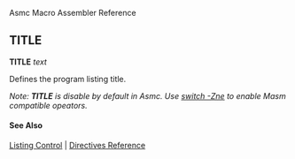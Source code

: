Asmc Macro Assembler Reference

## TITLE

**TITLE** _text_

Defines the program listing title.

_Note: **TITLE** is disable by default in Asmc. Use [switch -Zne](../command/option-zne.md) to enable Masm compatible opeators._

#### See Also

[Listing Control](listing-control.md) | [Directives Reference](readme.md)
